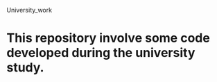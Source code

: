 University_work

This repository involve some code developed during the university study. 
===============
